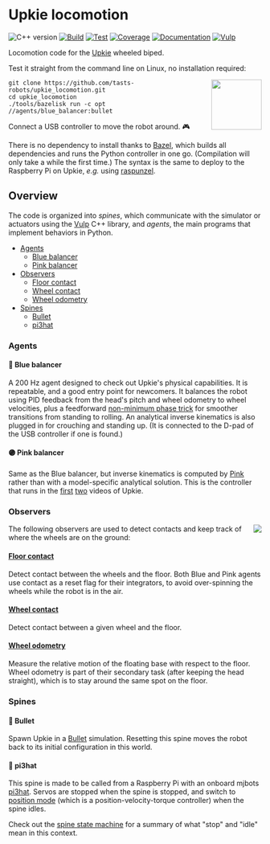 # Upkie locomotion

![C++ version](https://img.shields.io/badge/C++-17/20-blue.svg?style=flat)
[![Build](https://img.shields.io/github/workflow/status/tasts-robots/upkie_locomotion/build)](https://github.com/tasts-robots/upkie_locomotion/actions/workflows/build.yml)
[![Test](https://img.shields.io/github/workflow/status/tasts-robots/upkie_locomotion/test?label=test)](https://github.com/tasts-robots/upkie_locomotion/actions/workflows/test.yml)
[![Coverage](https://coveralls.io/repos/github/tasts-robots/upkie_locomotion/badge.svg?branch=main)](https://coveralls.io/github/tasts-robots/upkie_locomotion?branch=main)
[![Documentation](https://img.shields.io/badge/docs-online-brightgreen?logo=read-the-docs&style=flat)](https://tasts-robots.org/doc/upkie_locomotion/)
[![Vulp](https://img.shields.io/badge/%F0%9F%A6%8A%20vulp-1.0.0-orange)](https://github.com/tasts-robots/vulp)

Locomotion code for the [Upkie](https://hackaday.io/project/185729-upkie-wheeled-biped-robot) wheeled biped.

Test it straight from the command line on Linux, no installation required:

<img src="https://user-images.githubusercontent.com/1189580/170496331-e1293dd3-b50c-40ee-9c2e-f75f3096ebd8.png" height="100" align="right" />

```console
git clone https://github.com/tasts-robots/upkie_locomotion.git
cd upkie_locomotion
./tools/bazelisk run -c opt //agents/blue_balancer:bullet
```

Connect a USB controller to move the robot around. 🎮

There is no dependency to install thanks to [Bazel](https://bazel.build/), which builds all dependencies and runs the Python controller in one go. (Compilation will only take a while the first time.) The syntax is the same to deploy to the Raspberry Pi on Upkie, *e.g.* using [raspunzel](https://github.com/tasts-robots/raspunzel).

## Overview

The code is organized into *spines*, which communicate with the simulator or actuators using the [Vulp](https://github.com/tasts-robots/vulp) C++ library, and *agents*, the main programs that implement behaviors in Python.

* [Agents](#agents)
    * [Blue balancer](#-blue-balancer)
    * [Pink balancer](#-pink-balancer)
* [Observers](#observers)
    * [Floor contact](#floor-contact)
    * [Wheel contact](#wheel-contact)
    * [Wheel odometry](#wheel-odometry)
* [Spines](#spines)
    * [Bullet](#-bullet)
    * [pi3hat](#-pi3hat)

### Agents

#### 🔵 Blue balancer

A 200 Hz agent designed to check out Upkie's physical capabilities. It is repeatable, and a good entry point for newcomers. It balances the robot using PID feedback from the head's pitch and wheel odometry to wheel velocities, plus a feedforward [non-minimum phase trick](https://github.com/tasts-robots/upkie_locomotion/blob/55a331c6a6a165761a85087b7bea35d1403a6cf9/agents/blue_balancer/wheel_balancer.py#L368) for smoother transitions from standing to rolling. An analytical inverse kinematics is also plugged in for crouching and standing up. (It is connected to the D-pad of the USB controller if one is found.)

#### 🟣 Pink balancer

Same as the Blue balancer, but inverse kinematics is computed by [Pink](https://github.com/tasts-robots/pink) rather than with a model-specific analytical solution. This is the controller that runs in the [first](https://www.youtube.com/shorts/8b36XcCgh7s) [two](https://www.youtube.com/watch?v=NO_TkHGS0wQ) videos of Upkie.

### Observers

<img src="https://tasts-robots.org/doc/upkie_locomotion/observers.png" align="right">

The following observers are used to detect contacts and keep track of where the wheels are on the ground:

#### [Floor contact](https://tasts-robots.org/doc/upkie_locomotion/classupkie__locomotion_1_1observers_1_1FloorContact.html#details)

Detect contact between the wheels and the floor. Both Blue and Pink agents use contact as a reset flag for their integrators, to avoid over-spinning the wheels while the robot is in the air.

#### [Wheel contact](https://tasts-robots.org/doc/upkie_locomotion/classupkie__locomotion_1_1observers_1_1WheelContact.html#details)

Detect contact between a given wheel and the floor.

#### [Wheel odometry](https://tasts-robots.org/doc/upkie_locomotion/classupkie__locomotion_1_1observers_1_1WheelOdometry.html#details)

Measure the relative motion of the floating base with respect to the floor. Wheel odometry is part of their secondary task (after keeping the head straight), which is to stay around the same spot on the floor.

### Spines

#### 👾 Bullet

Spawn Upkie in a [Bullet](http://bulletphysics.org/) simulation. Resetting this spine moves the robot back to its initial configuration in this world.

#### 🤖 pi3hat

This spine is made to be called from a Raspberry Pi with an onboard mjbots [pi3hat](https://mjbots.com/products/mjbots-pi3hat-r4-4b). Servos are stopped when the spine is stopped, and switch to [position mode](https://github.com/mjbots/moteus/blob/main/docs/reference.md#theory-of-operation) (which is a position-velocity-torque controller) when the spine idles.

Check out the [spine state machine](https://tasts-robots.org/doc/vulp/classvulp_1_1spine_1_1StateMachine.html#details) for a summary of what "stop" and "idle" mean in this context.
